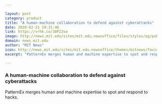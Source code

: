 ```yaml
---

layout: post
category: product
title: "A human-machine collaboration to defend against cyberattacks"
date: 2020-02-21 19:31:46
link: https://vrhk.co/38P22va
image: http://news.mit.edu/sites/mit.edu.newsoffice/files/styles/og/public/images/2020/MIT-PatternEx.jpg
domain: news.mit.edu
author: "MIT News"
icon: http://news.mit.edu/sites/mit.edu.newsoffice/themes/mitnews/favicon.ico
excerpt: "PatternEx merges human and machine expertise to spot and respond to hacks."

---
```


### A human-machine collaboration to defend against cyberattacks

PatternEx merges human and machine expertise to spot and respond to hacks.